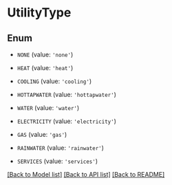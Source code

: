 # UtilityType


## Enum

* `NONE` (value: `'none'`)

* `HEAT` (value: `'heat'`)

* `COOLING` (value: `'cooling'`)

* `HOTTAPWATER` (value: `'hottapwater'`)

* `WATER` (value: `'water'`)

* `ELECTRICITY` (value: `'electricity'`)

* `GAS` (value: `'gas'`)

* `RAINWATER` (value: `'rainwater'`)

* `SERVICES` (value: `'services'`)

[[Back to Model list]](../README.md#documentation-for-models) [[Back to API list]](../README.md#documentation-for-api-endpoints) [[Back to README]](../README.md)


